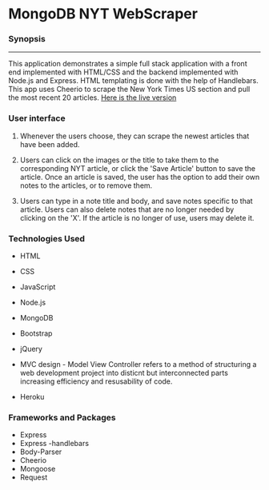# MongoDB NYT WebScraper
### Synopsis
***
This application demonstrates a simple full stack application with a front end implemented with HTML/CSS and the backend implemented with Node.js and Express. HTML templating is done with the help of Handlebars.
This app uses Cheerio to scrape the New York Times US section and pull the most recent 20 articles.
[Here is the live version](https://floating-hamlet-27409.herokuapp.com/)

### User interface


1. Whenever the users choose, they can scrape the newest articles that have been added.

2. Users can click on the images or the title to take them to the corresponding NYT article, or click the 'Save Article' button to save the article. Once an article is saved, the user has the option to add their own notes to the articles, or to remove them.

3. Users can type in a note title and body, and save notes specific to that article. Users can also delete notes that are no longer needed by clicking on the 'X'. If the article is no longer of use, users may delete it.

### Technologies Used
- HTML
- CSS
- JavaScript
- Node.js
- MongoDB
- Bootstrap
- jQuery

- MVC design - Model View Controller refers to a method of structuring a web development project into disticnt but interconnected parts increasing efficiency and resusability of code.

- Heroku

### Frameworks and Packages 
- Express
- Express -handlebars
- Body-Parser
- Cheerio
- Mongoose
- Request